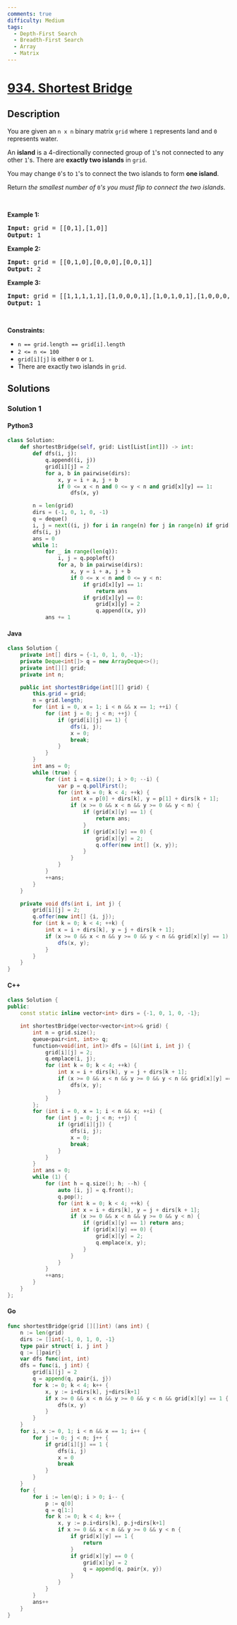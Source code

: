 ```yaml
---
comments: true
difficulty: Medium
tags:
  - Depth-First Search
  - Breadth-First Search
  - Array
  - Matrix
---
```


<!-- problem:start -->

# [934. Shortest Bridge](https://leetcode.com/problems/shortest-bridge)

## Description

<!-- description:start -->

<p>You are given an <code>n x n</code> binary matrix <code>grid</code> where <code>1</code> represents land and <code>0</code> represents water.</p>

<p>An <strong>island</strong> is a 4-directionally connected group of <code>1</code>&#39;s not connected to any other <code>1</code>&#39;s. There are <strong>exactly two islands</strong> in <code>grid</code>.</p>

<p>You may change <code>0</code>&#39;s to <code>1</code>&#39;s to connect the two islands to form <strong>one island</strong>.</p>

<p>Return <em>the smallest number of </em><code>0</code><em>&#39;s you must flip to connect the two islands</em>.</p>

<p>&nbsp;</p>
<p><strong class="example">Example 1:</strong></p>

<pre>
<strong>Input:</strong> grid = [[0,1],[1,0]]
<strong>Output:</strong> 1
</pre>

<p><strong class="example">Example 2:</strong></p>

<pre>
<strong>Input:</strong> grid = [[0,1,0],[0,0,0],[0,0,1]]
<strong>Output:</strong> 2
</pre>

<p><strong class="example">Example 3:</strong></p>

<pre>
<strong>Input:</strong> grid = [[1,1,1,1,1],[1,0,0,0,1],[1,0,1,0,1],[1,0,0,0,1],[1,1,1,1,1]]
<strong>Output:</strong> 1
</pre>

<p>&nbsp;</p>
<p><strong>Constraints:</strong></p>

<ul>
	<li><code>n == grid.length == grid[i].length</code></li>
	<li><code>2 &lt;= n &lt;= 100</code></li>
	<li><code>grid[i][j]</code> is either <code>0</code> or <code>1</code>.</li>
	<li>There are exactly two islands in <code>grid</code>.</li>
</ul>

<!-- description:end -->

## Solutions

<!-- solution:start -->

### Solution 1

<!-- tabs:start -->

#### Python3

```python
class Solution:
    def shortestBridge(self, grid: List[List[int]]) -> int:
        def dfs(i, j):
            q.append((i, j))
            grid[i][j] = 2
            for a, b in pairwise(dirs):
                x, y = i + a, j + b
                if 0 <= x < n and 0 <= y < n and grid[x][y] == 1:
                    dfs(x, y)

        n = len(grid)
        dirs = (-1, 0, 1, 0, -1)
        q = deque()
        i, j = next((i, j) for i in range(n) for j in range(n) if grid[i][j])
        dfs(i, j)
        ans = 0
        while 1:
            for _ in range(len(q)):
                i, j = q.popleft()
                for a, b in pairwise(dirs):
                    x, y = i + a, j + b
                    if 0 <= x < n and 0 <= y < n:
                        if grid[x][y] == 1:
                            return ans
                        if grid[x][y] == 0:
                            grid[x][y] = 2
                            q.append((x, y))
            ans += 1
```

#### Java

```java
class Solution {
    private int[] dirs = {-1, 0, 1, 0, -1};
    private Deque<int[]> q = new ArrayDeque<>();
    private int[][] grid;
    private int n;

    public int shortestBridge(int[][] grid) {
        this.grid = grid;
        n = grid.length;
        for (int i = 0, x = 1; i < n && x == 1; ++i) {
            for (int j = 0; j < n; ++j) {
                if (grid[i][j] == 1) {
                    dfs(i, j);
                    x = 0;
                    break;
                }
            }
        }
        int ans = 0;
        while (true) {
            for (int i = q.size(); i > 0; --i) {
                var p = q.pollFirst();
                for (int k = 0; k < 4; ++k) {
                    int x = p[0] + dirs[k], y = p[1] + dirs[k + 1];
                    if (x >= 0 && x < n && y >= 0 && y < n) {
                        if (grid[x][y] == 1) {
                            return ans;
                        }
                        if (grid[x][y] == 0) {
                            grid[x][y] = 2;
                            q.offer(new int[] {x, y});
                        }
                    }
                }
            }
            ++ans;
        }
    }

    private void dfs(int i, int j) {
        grid[i][j] = 2;
        q.offer(new int[] {i, j});
        for (int k = 0; k < 4; ++k) {
            int x = i + dirs[k], y = j + dirs[k + 1];
            if (x >= 0 && x < n && y >= 0 && y < n && grid[x][y] == 1) {
                dfs(x, y);
            }
        }
    }
}
```

#### C++

```cpp
class Solution {
public:
    const static inline vector<int> dirs = {-1, 0, 1, 0, -1};

    int shortestBridge(vector<vector<int>>& grid) {
        int n = grid.size();
        queue<pair<int, int>> q;
        function<void(int, int)> dfs = [&](int i, int j) {
            grid[i][j] = 2;
            q.emplace(i, j);
            for (int k = 0; k < 4; ++k) {
                int x = i + dirs[k], y = j + dirs[k + 1];
                if (x >= 0 && x < n && y >= 0 && y < n && grid[x][y] == 1) {
                    dfs(x, y);
                }
            }
        };
        for (int i = 0, x = 1; i < n && x; ++i) {
            for (int j = 0; j < n; ++j) {
                if (grid[i][j]) {
                    dfs(i, j);
                    x = 0;
                    break;
                }
            }
        }
        int ans = 0;
        while (1) {
            for (int h = q.size(); h; --h) {
                auto [i, j] = q.front();
                q.pop();
                for (int k = 0; k < 4; ++k) {
                    int x = i + dirs[k], y = j + dirs[k + 1];
                    if (x >= 0 && x < n && y >= 0 && y < n) {
                        if (grid[x][y] == 1) return ans;
                        if (grid[x][y] == 0) {
                            grid[x][y] = 2;
                            q.emplace(x, y);
                        }
                    }
                }
            }
            ++ans;
        }
    }
};
```

#### Go

```go
func shortestBridge(grid [][]int) (ans int) {
	n := len(grid)
	dirs := []int{-1, 0, 1, 0, -1}
	type pair struct{ i, j int }
	q := []pair{}
	var dfs func(int, int)
	dfs = func(i, j int) {
		grid[i][j] = 2
		q = append(q, pair{i, j})
		for k := 0; k < 4; k++ {
			x, y := i+dirs[k], j+dirs[k+1]
			if x >= 0 && x < n && y >= 0 && y < n && grid[x][y] == 1 {
				dfs(x, y)
			}
		}
	}
	for i, x := 0, 1; i < n && x == 1; i++ {
		for j := 0; j < n; j++ {
			if grid[i][j] == 1 {
				dfs(i, j)
				x = 0
				break
			}
		}
	}
	for {
		for i := len(q); i > 0; i-- {
			p := q[0]
			q = q[1:]
			for k := 0; k < 4; k++ {
				x, y := p.i+dirs[k], p.j+dirs[k+1]
				if x >= 0 && x < n && y >= 0 && y < n {
					if grid[x][y] == 1 {
						return
					}
					if grid[x][y] == 0 {
						grid[x][y] = 2
						q = append(q, pair{x, y})
					}
				}
			}
		}
		ans++
	}
}
```

<!-- tabs:end -->

<!-- solution:end -->

<!-- problem:end -->
